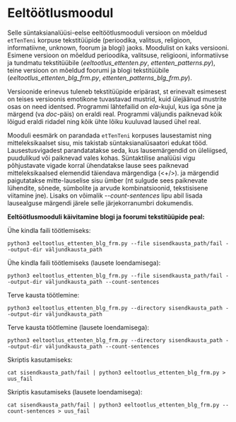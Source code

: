 # Eeltöötlusmoodul #

Selle süntaksianalüüsi-eelse eeltöötlusmooduli versioon on mõeldud `etTenTeni` korpuse tekstitüüpide (perioodika, valitsus, religioon, informatiivne, unknown, foorum ja blogi) jaoks. Moodulist on kaks versiooni. Esimene versioon on mõeldud perioodika, valitsuse, religiooni, informatiivse ja tundmatu tekstitüübile (_eeltootlus_ettenten.py_, _ettenten_patterns.py_), teine versioon on mõeldud foorumi ja blogi tekstitüübile (_eeltootlus_ettenten_blg_frm.py_, _ettenten_patterns_blg_frm.py_).

Versioonide erinevus tuleneb tekstitüüpide eripärast, st erinevalt esimesest on teises versioonis emotikone tuvastavad mustrid, kuid ülejäänud mustrite osas on need identsed. Programmi lähtefailid on _ela_-kujul, kus iga sõne ja märgend (va _doc_-päis) on eraldi real. Programmi väljundis paiknevad kõik lõigud eraldi ridadel ning kõik ühte lõiku kuuluvad laused ühel real.

Mooduli eesmärk on parandada `etTenTeni` korpuses lausestamist ning mitteleksikaalset sisu, mis takistab süntaksianalüsaatori edukat tööd. Lausestusvigadest parandatatakse seda, kus lausemärgendid on üleliigsed, puudulikud või paiknevad vales kohas. Süntaktilise analüüsi vigu põhjustavate vigade korral ühendatakse lause sees paiknevad mitteleksikaalsed elemendid täiendava märgendiga (<+/>). ja märgendid paigutatakse mitte-lauselise sisu ümber (nt sulgude sees paiknevate lühendite, sõnede, sümbolite ja arvude kombinatsioonid, tekstisisene viitamine jne). Lisaks on võimalik --_count-sentences_ lipu abil lisada lausealguse märgendi järele selle järjekorranumbri dokumendis.

__Eeltöötlusmooduli käivitamine blogi ja foorumi tekstitüüpide peal:__

Ühe kindla faili töötlemiseks:
```
python3 eeltootlus_ettenten_blg_frm.py --file sisendkausta_path/fail --output-dir väljundkausta_path
```

Ühe kindla faili töötlemiseks (lausete loendamisega):
```
python3 eeltootlus_ettenten_blg_frm.py --file sisendkausta_path/fail --output-dir väljundkausta_path --count-sentences
```

Terve kausta töötlemine:
```
python3 eeltootlus_ettenten_blg_frm.py --directory sisendkausta_path --output-dir väljundkausta_path
```

Terve kausta töötlemine (lausete loendamisega):
```
python3 eeltootlus_ettenten_blg_frm.py --directory sisendkausta_path --output-dir väljundkausta_path --count-sentences
```

Skriptis kasutamiseks:
```
cat sisendkausta_path/fail | python3 eeltootlus_ettenten_blg_frm.py > uus_fail
```

Skriptis kasutamiseks (lausete loendamisega):
```
cat sisendkausta_path/fail | python3 eeltootlus_ettenten_blg_frm.py --count-sentences > uus_fail
